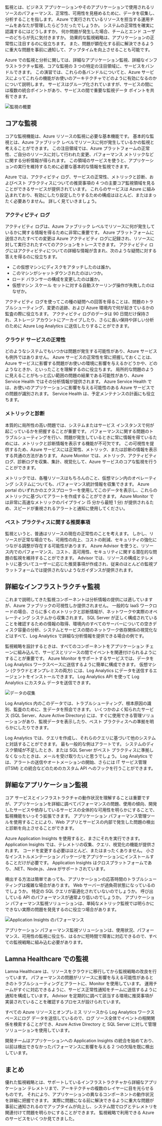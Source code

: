 監視とは、ビジネス アプリケーションやそのアプリケーションで使用されるリソースのパフォーマンス、正常性、可用性を見極めるために、データを収集し、分析することを指します。 Azure で実行されているリソースを担当する運用チームをあなたが管理したらどうだったでしょうか。 システムの正常性を確実に認識するにはどうしますか。 何か問題が発生した場合、チームとエンド ユーザーのどちらが先に気付きますか。 効果的な監視戦略は、アプリケーションの正常性に注目するのに役立ちます。 また、問題が顕在化する前に解決できるように重大な問題を事前に通知して、アップタイムを向上させることも可能です。 

Azure での監視と分析に関しては、詳細なアプリケーション監視、詳細なインフラストラクチャ監視、コアな監視の 3 つの特定の注目領域に、サービスをバンドルできます。 この演習では、これらの各バンドルについてと、Azure サービスによってこれらの機能がお使いのアーキテクチャでどのように有効になるのかについて説明します。 サービスはグループ化されていますが、サービスの間には複数の統合ポイントがあり、サービスの間で重要な監視データ ポイントを共有できます。

![監視の概要](../media-draft/monitoring-products-overview.png)

## <a name="core-monitoring"></a>コアな監視

コアな監視機能は、Azure リソースの監視に必要な基本機能です。 基本的な監視とは、Azure ファブリック レベルでリソースに何が発生しているかの監視と考えることができます。 この注目領域では、Azure プラットフォームの正常性、ご自分のリソースに対して行われた変更、パフォーマンス メトリックなどに関する分析情報が得られます。 この領域のサービスを使うと、アプリケーションの実行を維持するために必要な基本的な情報を監視できます。

Azure では、アクティビティ ログ、サービスの正常性、メトリックと診断、およびベスト プラクティスについての推奨事項の 4 つの主要コア監視領域を見ることができるサービスが提供されています。 これらのサービスは Azure に組み込まれており、有効にしたり設定したりするための構成はほとんど、またはまったく必要ありません。 詳しく見ていきましょう。

### <a name="activity-logging"></a>アクティビティ ログ

アクティビティ ログは、Azure ファブリック レベルでリソースに何が発生しているかに関する情報を得るために非常に重要です。 Azure プラットフォームに送信されたすべての変更は Azure アクティビティ ログに記録され、リソースに対して実行されたすべてのアクションをトレースできます。 アクティビティ ログにはアクティビティについての詳細な情報が含まれ、次のような疑問に対する答えを得るのに役立ちます。

- この仮想マシンにディスクをアタッチしたのは誰か。
- このマシンがシャットダウンされたのはいつか。
- ロード バランサーの構成を変更したのは誰か。
- 仮想マシン スケール セットに対する自動スケーリング操作が失敗したのはなぜか。

アクティビティ ログを使ってこの種の疑問への回答を得ることは、問題のトラブルシューティング、変更の追跡、および Azure 環境内で何が起きているかの監査の際に役立ちます。 アクティビティ ログのデータは 90 日間だけ保持され、ストレージ アカウントにアーカイブしたり、さらに長い保持や詳しい分析のために Azure Log Analytics に送信したりすることができます。

### <a name="health-of-cloud-services"></a>クラウド サービスの正常性

どのようなシステムでもいつかは問題が発生する可能性があり、Azure サービスも例外ではありません。 Azure サービスの正常性を常に把握しておくことは、Azure サービスに影響する問題がお使いの環境に影響を与えるかどうかや、どのようなときか、といったことを理解するのに役立ちます。 局所的な問題のように見えることがもっと広い範囲の問題の結果である可能性があり、Azure Service Health ではその分析情報が提供されます。 Azure Service Health では、お使いのアプリケーションに影響を与える可能性のある Azure サービスでの問題が識別されます。 Service Health は、予定メンテナンスの計画にも役立ちます。

### <a name="metrics-and-diagnostics"></a>メトリックと診断

本質的に局所性の高い問題では、システムまたはサービス インスタンスで何が起こっているかを把握することが重要です。 パフォーマンスに関する問題のトラブルシューティングを行い、問題が発生しているときに常に情報を得ているためには、メトリックと診断情報を表示する機能が不可欠です。 この可視性を提供するため、Azure サービスには正常性、メトリック、または診断の情報を表示する共通の方法があります。 Azure Monitor では、メトリック、アクティビティ ログ、診断ログを収集、集計、視覚化して、Azure サービスのコアな監視を行うことができます。

メトリックでは、各種リソースはもちろんのこと、仮想マシン内のオペレーティング システムについても、パフォーマンス統計情報を収集できます。 Azure portal のいずれかのエクスプローラーを使用してこのデータを表示し、これらのメトリックに基づいてアラートを作成することができます。 Azure Monitor では非常に高速なメトリックのパイプライン (5 分から最短 1 分) が提供されるため、スピードが重視されるアラートと通知に使用してください。

### <a name="recommendations-on-best-practices"></a>ベスト プラクティスに関する推奨事項

監視というと、普通はリソースの現在の正常性のことを考えます。 しかし、リソースが正常な場合でも、可用性の向上、コストの削減、セキュリティの強化につながる調整が存在する可能性があります。 Azure Advisor を使うと、リソース内でのパフォーマンス、コスト、高可用性、セキュリティに関する潜在的な問題の監視を維持することができます。 Advisor では、リソースの構成とテレメトリに基づいてユーザーに応じた推奨事項が作成され、従来のほとんどの監視プラットフォームでは提供されないようなガイダンスが提供されます。

## <a name="deep-infrastructure-monitoring"></a>詳細なインフラストラクチャ監視

これまで説明してきた監視コンポーネントは分析情報の提供には適していますが、Azure ファブリックの可視性しか提供されません。 一般的な IaaS ワークロードの場合、さらに多くのメトリックと診断情報が、ネットワークや実際のオペレーティング システムから収集されます。 SQL Server が正しく構成されていることを確認するための情報の取得、環境内のすべてのサーバーについての空きディスク容量の分析、システムとサービスの間のネットワーク依存関係の視覚化などはすべて、Log Analytics で詳細な分析情報を提供できる場合の例です。

監視戦略を設計するときは、すべてのコンポーネントをアプリケーション チェーンに組み込んで、サービスとリソースの間でイベントを関連付けられるようにすることが重要です。 Azure Monitor をサポートするサービスでは、データを Log Analytics ワークスペースに送信するように簡単に構成できます。 仮想マシン (クラウドとオンプレミスの両方) には、Log Analytics にデータを送信するエージェントをインストールできます。 Log Analytics API を使って Log Analytics にカスタム データを送信できます。  

![データの収集](../media-draft/collecting-data.png)

Log Analytics 内のこのデータでは、トラブルシューティング、根本原因の識別、監査のために、生データを照会できます。 いくつかのよく知られたサービス (SQL Server、Azure Active Directory) には、すぐに使用できる管理ソリューションがあり、監視データを表示したり、ベスト プラクティスへの準拠を明らかにしたりできます。

Log Analytics では、クエリを作成し、それらのクエリに基づいて他のシステムと対話することができます。 最も一般的な例はアラートです。 システムのディスク領域が不足したとき、または SQL Server がベスト プラクティスに準拠しなくなったときは、メールを受け取りたいと思うでしょう。 Log Analytics では、アラートの送信やオートメーションの開始、さらには IT サービス管理 (ITSM) との統合などのためのカスタム API へのフックを行うことができます。

## <a name="deep-application-monitoring"></a>詳細なアプリケーション監視

コア サービスとインフラストラクチャの動作状況を理解することは重要ですが、アプリケーションを詳細に調べてパフォーマンスの問題、使用の傾向、開発したサービスや依存しているサービスの全体的な可用性を明らかにすることで、監視機能をいっそう拡張できます。 アプリケーション パフォーマンス管理ツールを使用することにより、Web アプリとサービスの内部で発生した問題の検出と診断を向上させることができます。

Azure Application Insights を使用すると、まさにそれを実行できます。 Application Insights では、テレメトリの収集、クエリ、視覚化の機能が提供されます。 コードを変更する必要はほとんど、またはまったくありません。 小さなインストルメンテーション パッケージをアプリケーションにインストールすることだけが必要です。 Application Insights はクロスプラットフォームであり、.NET、Node.js、Java がサポートされています。

検出する方法は簡単であっても、アプリケーションの応答時間のトラブルシューティングは複雑な場合があります。 Web サーバーが過負荷状態になっているのでしょうか。 特定の SQL クエリが最適化されていないのでしょうか。 呼び出している API のパフォーマンスが通常より低いのでしょうか。 アプリケーション パフォーマンス監視ソリューションは、単純なメトリック監視では明らかにできない実際の問題を発見するのに役立つ場合があります。

![Application Insights のパフォーマンス](../media-draft/perfmetrics.png)

アプリケーション パフォーマンス監視ソリューションは、使用状況、パフォーマンス、可用性の監視に役立ち、はるかに短時間で障害に対応できるので、すべての監視戦略に組み込む必要があります。

## <a name="monitoring-at-lamna-healthcare"></a>Lamna Healthcare での監視

Lamna Healthcare は、リソースをクラウドに移行してから監視戦略の改良を行っています。 パフォーマンスの問題がリソースに影響を与える可能性があるときのトラブルシューティングとアラートに、Monitor を使用しています。 運用チームがすぐに対応できるように、サービス正常性通知をチームに送信するように通知を構成しています。 Advisor を定期的に調べて該当する環境に推奨事項が実装されていることを確認するプロセスが設けられています。 

すべての Azure リソースとオンプレミス リソースから Log Analytics ワークスペースにログ データを送信しているので、ログ ソース全体でイベントの相関関係を検索することができ、Azure Active Directory と SQL Server に対して管理ソリューションを使用しています。

開発チームはアプリケーションへの Application Insights の統合を始めており、以前は検出できなかったパフォーマンスに影響を与える 2 つの欠陥を既に検出しています。

## <a name="summary"></a>まとめ

優れた監視戦略とは、サポートしているインフラストラクチャから詳細なアプリケーション テレメトリまで、アーキテクチャの複数のレイヤーに目を光らせるものです。 それにより、アプリケーションの異なるコンポーネントの動作状況を詳細に把握できます。 実際に問題になる前に解決できるように重大な問題が事前に通知されるのでアップタイムが向上し、システム間でログとテレメトリを関連付けて問題を明らかにすることができます。 監視戦略で利用できる Azure のサービスをいくつか見てきました。